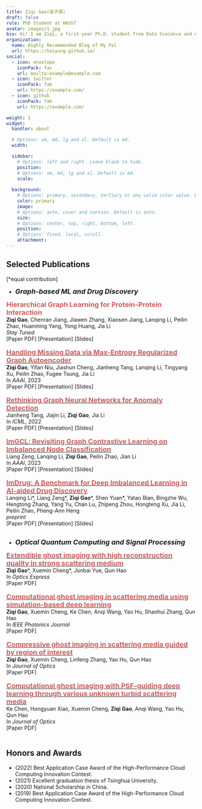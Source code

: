 ```yaml
---
title: Ziqi Gao(高子琪)
draft: false
role: PhD Student at HKUST
avatar: images/1.jpg
bio: Hi! I am Ziqi, a first-year Ph.D. student from Data Sceience and Analytics at HKUST, advised by Prof. [***Jia Li***](https://sites.google.com/view/lijia) and Prof. [***Yong Huang***](http://www.huangresearch.org/). Prior to joining HKUST, I received my bachelor's degree from Huazhong University of Science and Technology and master's degree from Tsinghua University. My reseaech interests include AI-aided drug discovery and deep graph learning.
organization:
  name: Highly Recommended Blog of My Pal
  url: https://haiyung.github.io/
social:
  - icon: envelope
    iconPack: fas
    url: mailto:example@example.com
  - icon: twitter
    iconPack: fab
    url: https://example.com/
  - icon: github
    iconPack: fab
    url: https://example.com/

weight: 1
widget:
  handler: about

  # Options: sm, md, lg and xl. Default is md.
  width:

  sidebar:
    # Options: left and right. Leave blank to hide.
    position:
    # Options: sm, md, lg and xl. Default is md.
    scale:
  
  background:
    # Options: primary, secondary, tertiary or any valid color value. Default is primary.
    color: primary
    image:
    # Options: auto, cover and contain. Default is auto.
    size:
    # Options: center, top, right, bottom, left.
    position:
    # Options: fixed, local, scroll.
    attachment: 
---
```


## Selected Publications
[\*equal contribution]<br>

- ***<font size=4>Graph-based ML and Drug Discovery</font>***<br>

**<font color=#CD5C5C size=4>Hierarchical Graph Learning for Protein-Protein Interaction</font>**<br>
**Ziqi Gao**, Chenran Jiang, Jiawen Zhang, Xiaosen Jiang, Lanqing Li, Peilin Zhao, Huanming Yang, Yong Huang, Jia Li<br>
*Stay Tuned* <br>
[Paper PDF] [Presentation] [Slides]
<br><br>
[**<font color=#CD5C5C size=4>Handling Missing Data via Max-Entropy Regularized Graph Autoencoder</font>**](https://arxiv.org/abs/2211.16771)<br>
**Ziqi Gao**, Yifan Niu, Jiashun Cheng, Jianheng Tang, Lanqing Li, Tingyang Xu, Peilin Zhao, Fugee Tsung, Jia Li<br>
In *AAAI*, 2023 <br>
[Paper PDF] [Presentation] [Slides]
<br><br>
[**<font color=#CD5C5C size=4>Rethinking Graph Neural Networks for Anomaly Detection</font>**](https://arxiv.org/abs/2205.15508)<br>
Jianheng Tang, Jiajin Li, **Ziqi Gao**, Jia Li<br>
In *ICML*, 2022 <br>
[Paper PDF] [Presentation] [Slides]
<br><br>
[**<font color=#CD5C5C size=4>ImGCL: Revisiting Graph Contrastive Learning on Imbalanced Node Classification</font>**](https://arxiv.org/abs/2205.11332)<br>
Liang Zeng, Lanqing Li, **Ziqi Gao**, Peilin Zhao, Jian Li<br>
In *AAAI*, 2023 <br>
[Paper PDF] [Presentation] [Slides]
<br><br>
[**<font color=#CD5C5C size=4>ImDrug: A Benchmark for Deep Imbalanced Learning in AI-aided Drug Discovery</font>**](https://arxiv.org/abs/2209.07921)<br>
Lanqing Li*, Liang Zeng*, **Ziqi Gao***, Shen Yuan*, Yatao Bian, Bingzhe Wu, Hengtong Zhang, Yang Yu, Chan Lu, Zhipeng Zhou, Hongteng Xu, Jia Li, Peilin Zhao, Pheng-Ann Heng<br>
*preprint* <br>
[Paper PDF] [Presentation] [Slides]<br><br>
- ***<font size=4>Optical Quantum Computing and Signal Processing</font>***<br>

[**<font color=#CD5C5C size=4>Extendible ghost imaging with high reconstruction quality in strong scattering medium</font>**](https://opg.optica.org/oe/fulltext.cfm?uri=oe-30-25-45759&id=522193)<br>
**Ziqi Gao***, Xuemin Cheng*, Junbai Yue, Qun Hao<br>
In *Optics Express* <br>
[Paper PDF]<br><br>
[**<font color=#CD5C5C size=4>Computational ghost imaging in scattering media using simulation-based deep learning</font>**](https://ieeexplore.ieee.org/abstract/document/9200747)<br>
**Ziqi Gao**, Xuemin Cheng, Ke Chen, Anqi Wang, Yao Hu, Shaohui Zhang, Qun Hao<br>
In *IEEE Photonics Journal* <br>
[Paper PDF]<br><br>
[**<font color=#CD5C5C size=4>Compressive ghost imaging in scattering media guided by region of interest</font>**](https://iopscience.iop.org/article/10.1088/2040-8986/ab8612/meta)<br>
**Ziqi Gao**, Xuemin Cheng, Linfeng Zhang, Yao Hu, Qun Hao<br>
In *Journal of Optics* <br>
[Paper PDF]<br><br>
[**<font color=#CD5C5C size=4>Computational ghost imaging with PSF-guiding deep learning through various unknown turbid scattering media</font>**](https://iopscience.iop.org/article/10.1088/2040-8986/ac9741/meta)<br>
Ke Chen, Hongyuan Xiao, Xuemin Cheng, **Ziqi Gao**, Anqi Wang, Yao Hu, Qun Hao<br>
In *Journal of Optics* <br>
[Paper PDF]<br><br>
## Honors and Awards  

- (2022) Best Application Case Award of the High-Performance Cloud Computing Innovation Contest.
- (2021) Excellent graduation thesis of Tsinghua University.
- (2020) National Scholarship in China.
- (2019) Best Application Case Award of the High-Performance Cloud Computing Innovation Contest.

